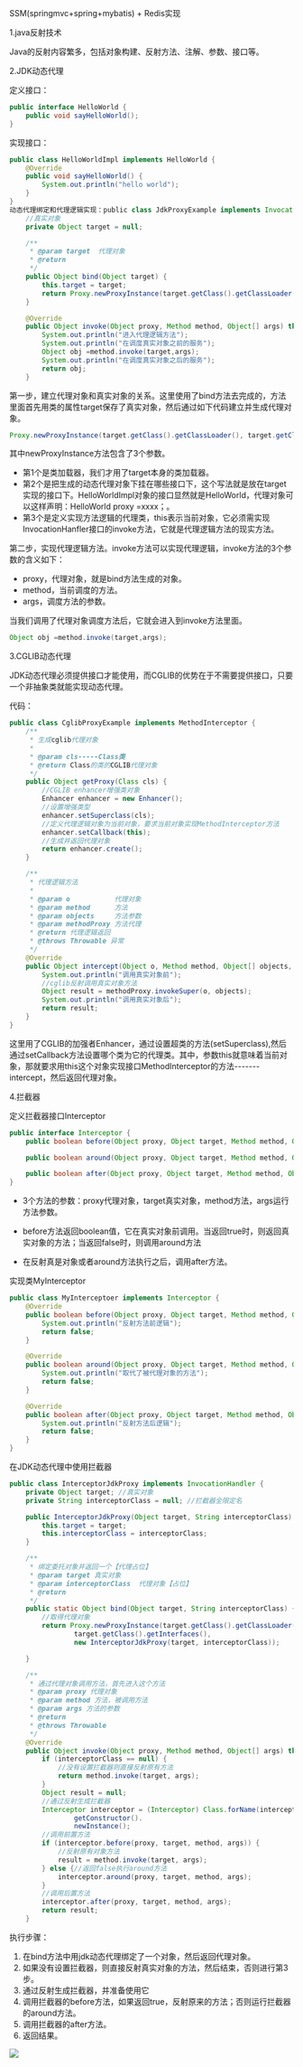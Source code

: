 SSM(springmvc+spring+mybatis) + Redis实现

1.java反射技术

Java的反射内容繁多，包括对象构建、反射方法、注解、参数、接口等。

2.JDK动态代理

定义接口：

```java
public interface HelloWorld {
    public void sayHelloWorld();
}
```

实现接口：

```java
public class HelloWorldImpl implements HelloWorld {
    @Override
    public void sayHelloWorld() {
        System.out.println("hello world");
    }
}
动态代理绑定和代理逻辑实现：public class JdkProxyExample implements InvocationHandler {
    //真实对象
    private Object target = null;

    /**
     * @param target  代理对象
     * @return
     */
    public Object bind(Object target) {
        this.target = target;
        return Proxy.newProxyInstance(target.getClass().getClassLoader(), target.getClass().getInterfaces(), this);
    }

    @Override
    public Object invoke(Object proxy, Method method, Object[] args) throws Throwable {
        System.out.println("进入代理逻辑方法");
        System.out.println("在调度真实对象之前的服务");
        Object obj =method.invoke(target,args);
        System.out.println("在调度真实对象之后的服务");
        return obj;
    }


```

第一步，建立代理对象和真实对象的关系。这里使用了bind方法去完成的，方法里面首先用类的属性target保存了真实对象，然后通过如下代码建立并生成代理对象。

```java
Proxy.newProxyInstance(target.getClass().getClassLoader(), target.getClass().getInterfaces(), this);
```

其中newProxyInstance方法包含了3个参数。

- 第1个是类加载器，我们才用了target本身的类加载器。
- 第2个是把生成的动态代理对象下挂在哪些接口下，这个写法就是放在target实现的接口下。HelloWorldImpl对象的接口显然就是HelloWorld，代理对象可以这样声明：HelloWorld proxy =xxxx；。
- 第3个是定义实现方法逻辑的代理类，this表示当前对象，它必须需实现InvocationHanfler接口的invoke方法，它就是代理逻辑方法的现实方法。

第二步，实现代理逻辑方法。invoke方法可以实现代理逻辑，invoke方法的3个参数的含义如下：

- proxy，代理对象，就是bind方法生成的对象。
- method，当前调度的方法。
- args，调度方法的参数。

当我们调用了代理对象调度方法后，它就会进入到invoke方法里面。

```java
Object obj =method.invoke(target,args);
```

3.CGLIB动态代理

JDK动态代理必须提供接口才能使用，而CGLIB的优势在于不需要提供接口，只要一个非抽象类就能实现动态代理。

代码：

```java
public class CglibProxyExample implements MethodInterceptor {
    /**
     * 生成cglib代理对象
     *
     * @param cls-----Class类
     * @return Class的类的CGLIB代理对象
     */
    public Object getProxy(Class cls) {
        //CGLIB enhancer增强类对象
        Enhancer enhancer = new Enhancer();
        //设置增强类型
        enhancer.setSuperclass(cls);
        //定义代理逻辑对象为当前对象，要求当前对象实现MethodInterceptor方法
        enhancer.setCallback(this);
        //生成并返回代理对象
        return enhancer.create();
    }

    /**
     * 代理逻辑方法
     *
     * @param o           代理对象
     * @param method      方法
     * @param objects     方法参数
     * @param methodProxy 方法代理
     * @return 代理逻辑返回
     * @throws Throwable 异常
     */
    @Override
    public Object intercept(Object o, Method method, Object[] objects, MethodProxy methodProxy) throws Throwable {
        System.out.println("调用真实对象前");
        //cglib反射调用真实对象方法
        Object result = methodProxy.invokeSuper(o, objects);
        System.out.println("调用真实对象后");
        return result;
    }
}
```

这里用了CGLIB的加强者Enhancer，通过设置超类的方法(setSuperclass),然后通过setCallback方法设置哪个类为它的代理类。其中，参数this就意味着当前对象，那就要求用this这个对象实现接口MethodInterceptor的方法-------intercept，然后返回代理对象。

4.拦截器

定义拦截器接口Interceptor

```java
public interface Interceptor {
    public boolean before(Object proxy, Object target, Method method, Object[] args);

    public boolean around(Object proxy, Object target, Method method, Object[] args);

    public boolean after(Object proxy, Object target, Method method, Object[] args);
}
```

- 3个方法的参数：proxy代理对象，target真实对象，method方法，args运行方法参数。

- before方法返回boolean值，它在真实对象前调用。当返回true时，则返回真实对象的方法；当返回false时，则调用around方法

- 在反射真是对象或者around方法执行之后，调用after方法。

  

实现类MyInterceptor

```java
public class MyInterceptoer implements Interceptor {
    @Override
    public boolean before(Object proxy, Object target, Method method, Object[] args) {
        System.out.println("反射方法前逻辑");
        return false;
    }

    @Override
    public boolean around(Object proxy, Object target, Method method, Object[] args) {
        System.out.println("取代了被代理对象的方法");
        return false;
    }

    @Override
    public boolean after(Object proxy, Object target, Method method, Object[] args) {
        System.out.println("反射方法后逻辑");
        return false;
    }
}
```

在JDK动态代理中使用拦截器

```java
public class InterceptorJdkProxy implements InvocationHandler {
    private Object target; //真实对象
    private String interceptorClass = null; //拦截器全限定名

    public InterceptorJdkProxy(Object target, String interceptorClass) {
        this.target = target;
        this.interceptorClass = interceptorClass;
    }

    /**
     * 绑定委托对象并返回一个【代理占位】
     * @param target 真实对象
     * @param interceptorClass  代理对象【占位】
     * @return
     */
    public static Object bind(Object target, String interceptorClass) {
        //取得代理对象
        return Proxy.newProxyInstance(target.getClass().getClassLoader(),
                target.getClass().getInterfaces(),
                new InterceptorJdkProxy(target, interceptorClass));

    }

    /**
     * 通过代理对象调用方法，首先进入这个方法
     * @param proxy 代理对象
     * @param method 方法，被调用方法
     * @param args 方法的参数
     * @return
     * @throws Throwable
     */
    @Override
    public Object invoke(Object proxy, Method method, Object[] args) throws Throwable {
        if (interceptorClass == null) {
            //没有设置拦截器则直接反射原有方法
            return method.invoke(target, args);
        }
        Object result = null;
        //通过反射生成拦截器
        Interceptor interceptor = (Interceptor) Class.forName(interceptorClass).
                getConstructor().
                newInstance();
        //调用前置方法
        if (interceptor.before(proxy, target, method, args)) {
            //反射原有对象方法
            result = method.invoke(target, args);
        } else {//返回false执行around方法
            interceptor.around(proxy, target, method, args);
        }
        //调用后置方法
        interceptor.after(proxy, target, method, args);
        return result;
    }
```

执行步骤：

1. 在bind方法中用jdk动态代理绑定了一个对象，然后返回代理对象。
2. 如果没有设置拦截器，则直接反射真实对象的方法，然后结束，否则进行第3步。
3. 通过反射生成拦截器，并准备使用它
4. 调用拦截器的before方法，如果返回true，反射原来的方法；否则运行拦截器的around方法。
5. 调用拦截器的after方法。
6. 返回结果。

![](http://ww1.sinaimg.cn/large/005WjvZYly1g1v6jfg3wpj30l00iggm4.jpg)